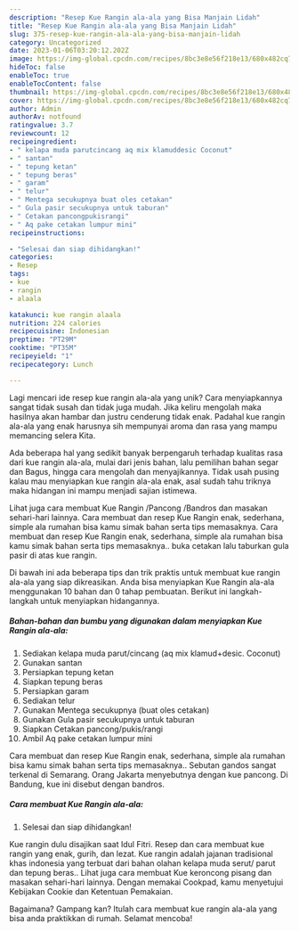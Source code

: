 ```yaml
---
description: "Resep Kue Rangin ala-ala yang Bisa Manjain Lidah"
title: "Resep Kue Rangin ala-ala yang Bisa Manjain Lidah"
slug: 375-resep-kue-rangin-ala-ala-yang-bisa-manjain-lidah
category: Uncategorized
date: 2023-01-06T03:20:12.202Z
image: https://img-global.cpcdn.com/recipes/8bc3e8e56f218e13/680x482cq70/kue-rangin-ala-ala-foto-resep-utama.jpg
hideToc: false
enableToc: true
enableTocContent: false
thumbnail: https://img-global.cpcdn.com/recipes/8bc3e8e56f218e13/680x482cq70/kue-rangin-ala-ala-foto-resep-utama.jpg
cover: https://img-global.cpcdn.com/recipes/8bc3e8e56f218e13/680x482cq70/kue-rangin-ala-ala-foto-resep-utama.jpg
author: Admin
authorAv: notfound
ratingvalue: 3.7
reviewcount: 12
recipeingredient:
- " kelapa muda parutcincang aq mix klamuddesic Coconut"
- " santan"
- " tepung ketan"
- " tepung beras"
- " garam"
- " telur"
- " Mentega secukupnya buat oles cetakan"
- " Gula pasir secukupnya untuk taburan"
- " Cetakan pancongpukisrangi"
- " Aq pake cetakan lumpur mini"
recipeinstructions:

- "Selesai dan siap dihidangkan!"
categories:
- Resep
tags:
- kue
- rangin
- alaala

katakunci: kue rangin alaala 
nutrition: 224 calories
recipecuisine: Indonesian
preptime: "PT29M"
cooktime: "PT35M"
recipeyield: "1"
recipecategory: Lunch

---
```





Lagi mencari ide resep kue rangin ala-ala yang unik? Cara menyiapkannya sangat tidak susah dan tidak juga mudah. Jika keliru mengolah maka hasilnya akan hambar dan justru cenderung tidak enak. Padahal kue rangin ala-ala yang enak harusnya sih mempunyai aroma dan rasa yang mampu memancing selera Kita.





Ada beberapa hal yang sedikit banyak berpengaruh terhadap kualitas rasa dari kue rangin ala-ala, mulai dari jenis bahan, lalu pemilihan bahan segar dan Bagus, hingga cara mengolah dan menyajikannya. Tidak usah pusing kalau mau menyiapkan kue rangin ala-ala enak,      asal sudah tahu triknya maka hidangan ini mampu menjadi sajian istimewa.














Lihat juga cara membuat Kue Rangin /Pancong /Bandros dan masakan sehari-hari lainnya. Cara membuat dan resep Kue Rangin enak, sederhana, simple ala rumahan bisa kamu simak bahan serta tips memasaknya. Cara membuat dan resep Kue Rangin enak, sederhana, simple ala rumahan bisa kamu simak bahan serta tips memasaknya.. buka cetakan lalu taburkan gula pasir di atas kue rangin.






Di bawah ini ada beberapa tips dan trik praktis untuk membuat kue rangin ala-ala yang siap dikreasikan. Anda bisa menyiapkan Kue Rangin ala-ala menggunakan 10 bahan dan 0 tahap pembuatan. Berikut ini langkah-langkah untuk menyiapkan hidangannya.

<!--inarticleads1-->

##### Bahan-bahan dan bumbu yang digunakan dalam menyiapkan Kue Rangin ala-ala:

1. Sediakan  kelapa muda parut/cincang (aq mix klamud+desic. Coconut)
1. Gunakan  santan
1. Persiapkan  tepung ketan
1. Siapkan  tepung beras
1. Persiapkan  garam
1. Sediakan  telur
1. Gunakan  Mentega secukupnya (buat oles cetakan)
1. Gunakan  Gula pasir secukupnya untuk taburan
1. Siapkan  Cetakan pancong/pukis/rangi
1. Ambil  Aq pake cetakan lumpur mini


Cara membuat dan resep Kue Rangin enak, sederhana, simple ala rumahan bisa kamu simak bahan serta tips memasaknya.. Sebutan gandos sangat terkenal di Semarang. Orang Jakarta menyebutnya dengan kue pancong. Di Bandung, kue ini disebut dengan bandros. 

<!--inarticleads2-->

##### Cara membuat Kue Rangin ala-ala:


1. Selesai dan siap dihidangkan!

Kue rangin dulu disajikan saat Idul Fitri. Resep dan cara membuat kue rangin yang enak, gurih, dan lezat. Kue rangin adalah jajanan tradisional khas indonesia yang terbuat dari bahan olahan kelapa muda serut/ parut dan tepung beras.. Lihat juga cara membuat Kue keroncong pisang dan masakan sehari-hari lainnya. Dengan memakai Cookpad, kamu menyetujui Kebijakan Cookie dan Ketentuan Pemakaian. 

Bagaimana? Gampang kan? Itulah cara membuat kue rangin ala-ala yang bisa anda praktikkan di rumah. Selamat mencoba!
